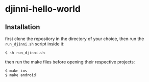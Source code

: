 # djinni-hello-world

## Installation

first clone the repository in the directory of your choice, then run the `run_djinni.sh` script inside it:

    $ sh run_djinni.sh
    
then run the make files before opening their respective projects:

    $ make ios
    $ make android
